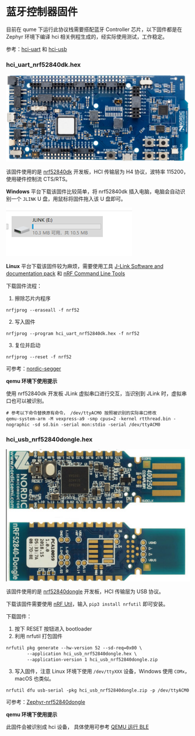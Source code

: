 # 蓝牙控制器固件

目前在 qume 下运行此协议栈需要搭配蓝牙 Controller 芯片，以下固件都是在 Zephyr 环境下编译 hci 相关例程生成的，经实际使用测试，工作稳定。

参考：[hci-uart](https://docs.zephyrproject.org/latest/samples/bluetooth/hci_uart/README.html) 和 [hci-usb](https://docs.zephyrproject.org/latest/samples/bluetooth/hci_usb/README.html)


### hci_uart_nrf52840dk.hex

<img src="./images/nrf52840dk.png" alt="nrf52840dk" style="zoom:67%;" />

该固件使用的是 [nrf52840dk](https://www.nordicsemi.com/Products/Development-hardware/nrf52840-dk) 开发板，HCI 传输层为 H4 协议，波特率 115200，使用硬件控制流 CTS/RTS。

**Windows** 平台下载该固件比较简单，将 nrf52840dk 插入电脑，电脑会自动识别一个 `JLINK` U 盘，用鼠标将固件拖入该 U 盘即可。

![JLINK U 盘](./images/JLINK_U.png)

**Linux** 平台下载该固件较为麻烦，需要使用工具 [J-Link Software and documentation pack](https://www.segger.com/downloads/jlink/) 和 [nRF Command Line Tools](https://www.nordicsemi.com/Products/Development-tools/nrf-command-line-tools)

下载固件流程：

1. 擦除芯片内程序

```shell
nrfjprog --eraseall -f nrf52
```

2. 写入固件

```shell
nrfjprog --program hci_uart_nrf52840dk.hex -f nrf52
```

3. 复位并启动

```shell
nrfjprog --reset -f nrf52
```

可参考：[nordic-segger](https://docs.zephyrproject.org/latest/develop/flash_debug/nordic_segger.html#nordic-segger)



**qemu 环境下使用提示**

使用 nrf52840dk 开发板 JLink 虚拟串口进行交互，当识别到 JLink 时，虚拟串口也可以被识别。

```
# 参考以下命令替换原有命令， /dev/ttyACM0 按照被识别的实际串口修改
qemu-system-arm -M vexpress-a9 -smp cpus=2 -kernel rtthread.bin -nographic -sd sd.bin -serial mon:stdio -serial /dev/ttyACM0
```



### hci_usb_nrf52840dongle.hex

<img src="./images/nrf52840dongle.png" alt="nrf52840dongle" style="zoom: 67%;" />

该固件使用的是 [nrf52840dongle](https://www.nordicsemi.com/Products/Development-hardware/nrf52840-dongle) 开发板，HCI 传输层为 USB 协议。

下载该固件需要使用 [nRF Util](https://www.nordicsemi.com/Products/Development-tools/nRF-Util)，输入 `pip3 install nrfutil` 即可安装。

下载固件：

1. 按下 RESET 按钮进入 bootloader
2. 利用 nrfutil 打包固件

```shell
nrfutil pkg generate --hw-version 52 --sd-req=0x00 \
        --application hci_usb_nrf52840dongle.hex \
        --application-version 1 hci_usb_nrf52840dongle.zip
```

3. 写入固件，注意 Linux 环境下使用 `/dev/ttyXXX` 设备，Windows 使用 `COMx`，macOS 也类似。

```shell
nrfutil dfu usb-serial -pkg hci_usb_nrf52840dongle.zip -p /dev/ttyACM0
```

可参考：[Zephyr-nrf52840dongle](https://docs.zephyrproject.org/latest/boards/arm/nrf52840dongle_nrf52840/doc/index.html)



**qemu 环境下使用提示**

此固件会被识别成 hci 设备， 具体使用可参考 [QEMU 运行 BLE](https://www.rt-thread.org/document/site/#/rt-thread-version/rt-thread-standard/application-note/setup/qemu/qemu-ble/qemu_ble?id=qemu-运行-ble)

